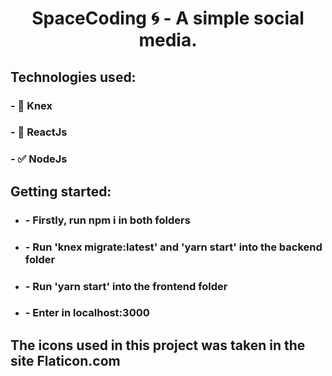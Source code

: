 <h1 align="center">SpaceCoding 🌀 - A simple social media.</h1>
<h2>Technologies used:</h2>
<h3>- 💾 Knex</h3>
<h3>- 📱 ReactJs</h3>
<h3>- ✅ NodeJs</h3>

<h2>Getting started:</h2>
<ul>
    <li><h3>- Firstly, run npm i in both folders</h3></li>
    <li><h3>- Run 'knex migrate:latest' and 'yarn start' into the backend folder</h3></li>
    <li><h3>- Run 'yarn start' into the frontend folder</h3></li>
    <li><h3>- Enter in localhost:3000</h3></li>
</ul>

<h2>The icons used in this project was taken in the site Flaticon.com</h2>